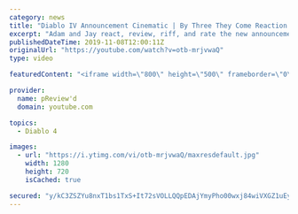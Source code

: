 ```yaml
---
category: news
title: "Diablo IV Announcement Cinematic | By Three They Come Reaction / Review / Rating"
excerpt: "Adam and Jay react, review, riff, and rate the new announcement cinematic everyone wanted to see last year at Blizzcon, Diablo IV 'By Three They Come'."
publishedDateTime: 2019-11-08T12:00:11Z
originalUrl: "https://youtube.com/watch?v=otb-mrjvwaQ"
type: video

featuredContent: "<iframe width=\"800\" height=\"500\" frameborder=\"0\" src=\"https://www.youtube.com/embed/otb-mrjvwaQ\" allow=\"accelerometer; autoplay; encrypted-media; gyroscope; picture-in-picture\" allowfullscreen></iframe>"

provider:
  name: pReview'd
  domain: youtube.com

topics:
  - Diablo 4

images:
  - url: "https://i.ytimg.com/vi/otb-mrjvwaQ/maxresdefault.jpg"
    width: 1280
    height: 720
    isCached: true

secured: "y/kC3ZSZYu8nxT1bs1TxS+It72sVOLLQQpEDAjYmyPho00wxj84wiVXGZ1uEyyopkwwKlNoqZ3DESPMgq01nNzjyrU6NsUQd7bTBH46TV9Fodux7bJ23Qcr8uslgrs+V8cUgpFN3cjv7xtf6fQBT0YZZBYRVfIq5iVZoWkhFg8yLqbycR8eBshCPRI8QFO1/75BEzWyByGdUcu8jtyI8KDsHCNdDHdBdODVP8UclYDlwWVt5ibHzZF0q9nTelwezLNCXyQEhuyc8A8m8tl7Gid47S3Wg9bNKk+3HmfyyjPjsZwbjokXNoTF7+IQyqGr+h+4xwlWzUaiTQzYQZFDM8rzTNxLX0O7LwwgpCkBQwZ19ZyuCy9wXAfD2uh5NlVbE9E7jsnlJZMj7ptnkPs7W0A1STDJxBdiMIA1jEfm3shMTG9VRoa9hd7nsM8HCwGnE;Cbnxkb2Y75rLC4Q/V9mt3Q=="
---
```


